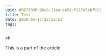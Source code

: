 ```yaml
---
uuid: d0673830-98cb-11ea-ae51-f127e5a8fb61
title: Test
date: 2020-05-17 22:52:53
tags:
---
```


```js
ok
```

This is a part of the article